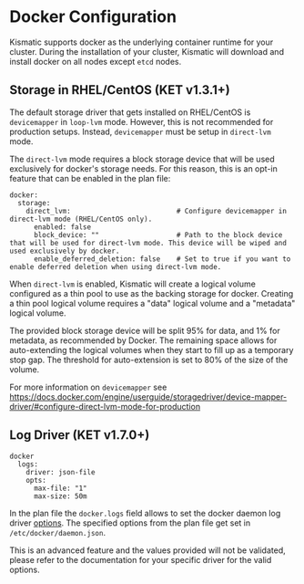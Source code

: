 # Docker Configuration

Kismatic supports docker as the underlying container runtime for your cluster. During the installation of your cluster, 
Kismatic will download and install docker on all nodes except `etcd` nodes.

## Storage in RHEL/CentOS (KET v1.3.1+)
The default storage driver that gets installed on RHEL/CentOS is `devicemapper` in `loop-lvm` mode. However, 
this is not recommended for production setups. Instead, `devicemapper` must be setup in `direct-lvm` mode. 

The `direct-lvm` mode requires a block storage device that will be used exclusively for docker's storage needs.
For this reason, this is an opt-in feature that can be enabled in the plan file:

```
docker:
  storage:
    direct_lvm:                          # Configure devicemapper in direct-lvm mode (RHEL/CentOS only).
      enabled: false
      block_device: ""                   # Path to the block device that will be used for direct-lvm mode. This device will be wiped and used exclusively by docker.
      enable_deferred_deletion: false    # Set to true if you want to enable deferred deletion when using direct-lvm mode.
```

When `direct-lvm` is enabled, Kismatic will create a logical volume configured as a thin pool to use as the backing storage
for docker. Creating a thin pool logical volume requires a "data" logical volume and a "metadata" logical volume.

The provided block storage device will be split 95% for data, and 1% for metadata, as recommended by Docker. The remaining 
space allows for auto-extending the logical volumes when they start to fill up as a temporary stop gap. 
The threshold for auto-extension is set to 80% of the size of the volume.

For more information on `devicemapper` see https://docs.docker.com/engine/userguide/storagedriver/device-mapper-driver/#configure-direct-lvm-mode-for-production

## Log Driver (KET v1.7.0+)
```
docker
  logs:
    driver: json-file
    opts:
      max-file: "1"
      max-size: 50m
```

In the plan file the `docker.logs` field allows to set the docker daemon log driver [options](https://docs.docker.com/engine/admin/logging/overview/). The specified options from the plan file get set in `/etc/docker/daemon.json`. 

This is an advanced feature and the values provided will not be validated, please refer to the documentation for your specific driver for the valid options.